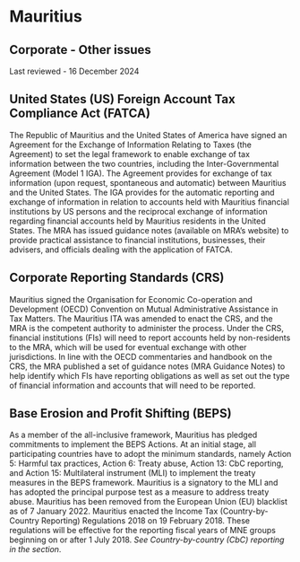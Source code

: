 # Mauritius
## Corporate - Other issues
Last reviewed - 16 December 2024
## United States (US) Foreign Account Tax Compliance Act (FATCA)
The Republic of Mauritius and the United States of America have signed an Agreement for the Exchange of Information Relating to Taxes (the Agreement) to set the legal framework to enable exchange of tax information between the two countries, including the Inter-Governmental Agreement (Model 1 IGA).
The Agreement provides for exchange of tax information (upon request, spontaneous and automatic) between Mauritius and the United States. The IGA provides for the automatic reporting and exchange of information in relation to accounts held with Mauritius financial institutions by US persons and the reciprocal exchange of information regarding financial accounts held by Mauritius residents in the United States.
The MRA has issued guidance notes (available on MRA’s website) to provide practical assistance to financial institutions, businesses, their advisers, and officials dealing with the application of FATCA.
## Corporate Reporting Standards (CRS)
Mauritius signed the Organisation for Economic Co-operation and Development (OECD) Convention on Mutual Administrative Assistance in Tax Matters.
The Mauritius ITA was amended to enact the CRS, and the MRA is the competent authority to administer the process. Under the CRS, financial institutions (FIs) will need to report accounts held by non-residents to the MRA, which will be used for eventual exchange with other jurisdictions. In line with the OECD commentaries and handbook on the CRS, the MRA published a set of guidance notes (MRA Guidance Notes) to help identify which FIs have reporting obligations as well as set out the type of financial information and accounts that will need to be reported.
## Base Erosion and Profit Shifting (BEPS)
As a member of the all-inclusive framework, Mauritius has pledged commitments to implement the BEPS Actions. At an initial stage, all participating countries have to adopt the minimum standards, namely Action 5: Harmful tax practices, Action 6: Treaty abuse, Action 13: CbC reporting, and Action 15: Multilateral instrument (MLI) to implement the treaty measures in the BEPS framework.
Mauritius is a signatory to the MLI and has adopted the principal purpose test as a measure to address treaty abuse. Mauritius has been removed from the European Union (EU) blacklist as of 7 January 2022.
Mauritius enacted the Income Tax (Country-by-Country Reporting) Regulations 2018 on 19 February 2018. These regulations will be effective for the reporting fiscal years of MNE groups beginning on or after 1 July 2018. _See Country-by-country (CbC) reporting in the section_.
